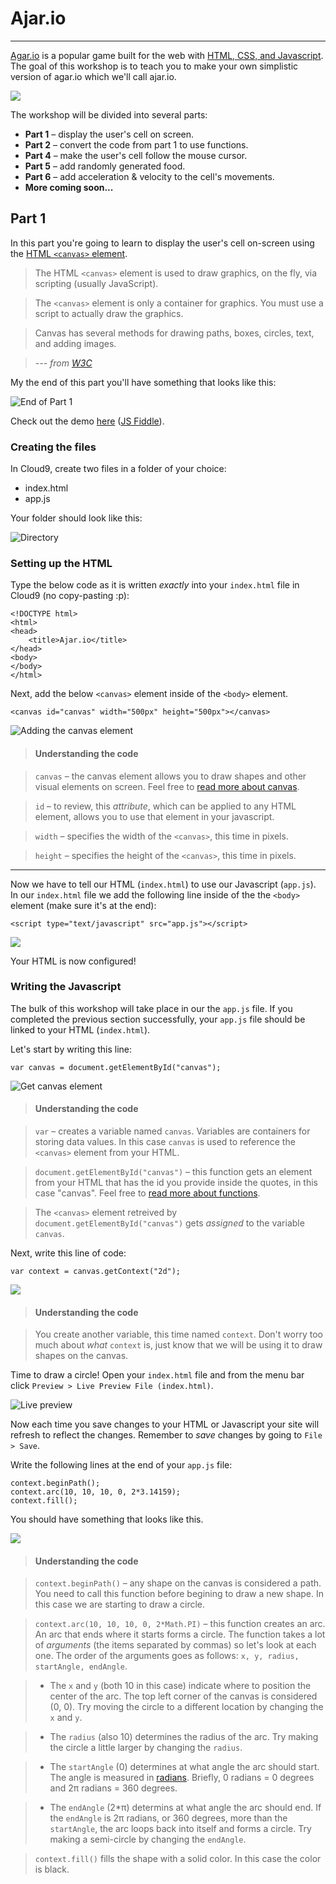 # Ajar.io

---

[Agar.io](http://agar.io) is a popular game built for the web with [HTML, CSS, and Javascript](https://www.quora.com/Difference-between-HTML-XML-PHP-CSS-and-JavaScfdffdript-in-layman-terms). The goal of this workshop is to teach you to make your own simplistic version of agar.io which we'll call ajar.io. 

![](img/agar.png)

The workshop will be divided into several parts:

- __Part 1__ – display the user's cell on screen.
- __Part 2__ – convert the code from part 1 to use functions.
- __Part 4__ – make the user's cell follow the mouse cursor.
- __Part 5__ – add randomly generated food.
- __Part 6__ – add acceleration & velocity to the cell's movements. 
- __More coming soon...__

## Part 1

In this part you're going to learn to display the user's cell on-screen using the [HTML `<canvas>` element](http://www.w3schools.com/html/html5_canvas.asp).

> The HTML `<canvas>` element is used to draw graphics, on the fly, via scripting (usually JavaScript).

> The `<canvas>` element is only a container for graphics. You must use a script to actually draw the graphics.

> Canvas has several methods for drawing paths, boxes, circles, text, and adding images.

> *--- from [W3C](http://www.w3schools.com/html/html5_canvas.asp)*

My the end of this part you'll have something that looks like this:

![End of Part 1](img/part1-end.jpg)

Check out the demo [here](http://jsbin.com/jizoyo/edit?output) ([JS Fiddle](http://jsfiddle.net/4j6od7hv/)).

### Creating the files

In Cloud9, create two files in a folder of your choice:

- index.html
- app.js

Your folder should look like this:

![Directory](img/directory.jpg)

### Setting up the HTML

Type the below code as it is written *exactly* into your `index.html` file in Cloud9 (no copy-pasting :p):

```
<!DOCTYPE html>
<html>
<head>
	<title>Ajar.io</title>
</head>
<body>
</body>
</html>
```

Next, add the below `<canvas>` element inside of the `<body>` element.

```
<canvas id="canvas" width="500px" height="500px"></canvas>
```

![Adding the canvas element](img/adding-canvas.gif)

> #### Understanding the code

> `canvas` – the canvas element allows you to draw shapes and other visual elements on screen. Feel free to [read more about canvas](http://www.w3schools.com/html/html5_canvas.asp).

> `id` – to review, this *attribute*, which can be applied to any HTML element, allows you to use that element in your javascript.

> `width` – specifies the width of the `<canvas>`, this time in pixels.

>  `height` – specifies the height of the `<canvas>`, this time in pixels.

---

Now we have to tell our HTML (`index.html`) to use our Javascript (`app.js`). In our `index.html` file we add the following line inside of the the `<body>` element (make sure it's at the end):

```
<script type="text/javascript" src="app.js"></script>
```

![](img/script-element.gif)

Your HTML is now configured!

### Writing the Javascript

The bulk of this workshop will take place in our the `app.js` file. If you completed the previous section successfully, your `app.js` file should be linked to your HTML (`index.html`).

Let's start by writing this line:

```
var canvas = document.getElementById("canvas");
```

![Get canvas element](img/get-element-canvas.gif)

> #### Understanding the code

> `var` – creates a variable named `canvas`. Variables are containers for storing data values. In this case `canvas` is used to reference the `<canvas>` element from your HTML.

> `document.getElementById("canvas")` – this function gets an element from your HTML that has the id you provide inside the quotes, in this case "canvas". Feel free to [read more about functions](http://www.w3schools.com/js/js_functions.asp).

> The `<canvas>` element retreived by `document.getElementById("canvas")` gets *assigned* to the variable `canvas`.

Next, write this line of code:

```
var context = canvas.getContext("2d");
```

![](img/assign-context.gif)

> #### Understanding the code

> You create another variable, this time named `context`. Don't worry too much about *what* `context` is, just know that we will be using it to draw shapes on the canvas.

Time to draw a circle! Open your `index.html` file and from the menu bar click `Preview > Live Preview File (index.html)`.

![Live preview]("live-preview.gif")

Now each time you save changes to your HTML or Javascript your site will refresh to reflect the changes. Remember to *save* changes by going to `File > Save`.

Write the following lines at the end of your `app.js` file:

```
context.beginPath();
context.arc(10, 10, 10, 0, 2*3.14159);
context.fill();
```

You should have something that looks like this.

![](img/first-circle.jpg)

> #### Understanding the code

> `context.beginPath()` – any shape on the canvas is considered a path. You need to call this function before begining to draw a new shape. In this case we are starting to draw a circle.

> `context.arc(10, 10, 10, 0, 2*Math.PI)` – this function creates an arc. An arc that ends where it starts forms a circle. The function takes a lot of *arguments* (the items separated by commas) so let's look at each one. The order of the arguments goes as follows: `x, y, radius, startAngle, endAngle`. 

> - The `x` and `y` (both 10 in this case) indicate where to position the center of the arc. The top left corner of the canvas is considered (0, 0). Try moving the circle to a different location by changing the `x` and `y`.

> - The `radius` (also 10) determines the radius of the arc. Try making the circle a little larger by changing the `radius`.

> - The `startAngle` (0) determines at what angle the arc should start. The angle is measured in [radians](https://www.mathsisfun.com/geometry/radians.html). Briefly, 0 radians = 0 degrees and 2π radians = 360 degrees.

> - The `endAngle` (2*π) determins at what angle the arc should end. If the `endAngle` is 2π radians, or 360 degrees, more than the `startAngle`, the arc loops back into itself and forms a circle. Try making a semi-circle by changing the `endAngle`.

> `context.fill()` fills the shape with a solid color. In this case the color is black.




